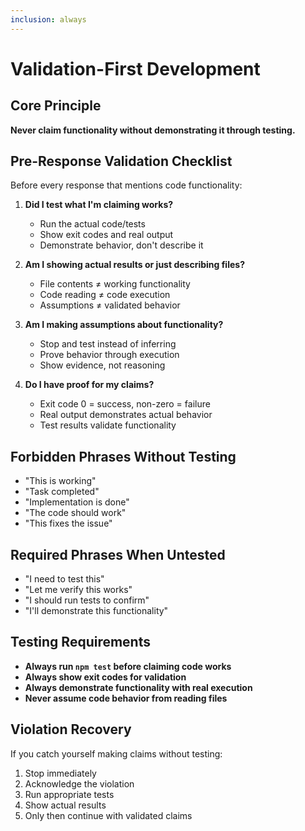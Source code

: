 ```yaml
---
inclusion: always
---
```


# Validation-First Development

## Core Principle
**Never claim functionality without demonstrating it through testing.**

## Pre-Response Validation Checklist
Before every response that mentions code functionality:

1. **Did I test what I'm claiming works?**
   - Run the actual code/tests
   - Show exit codes and real output
   - Demonstrate behavior, don't describe it

2. **Am I showing actual results or just describing files?**
   - File contents ≠ working functionality
   - Code reading ≠ code execution
   - Assumptions ≠ validated behavior

3. **Am I making assumptions about functionality?**
   - Stop and test instead of inferring
   - Prove behavior through execution
   - Show evidence, not reasoning

4. **Do I have proof for my claims?**
   - Exit code 0 = success, non-zero = failure
   - Real output demonstrates actual behavior
   - Test results validate functionality

## Forbidden Phrases Without Testing
- "This is working"
- "Task completed"
- "Implementation is done"
- "The code should work"
- "This fixes the issue"

## Required Phrases When Untested
- "I need to test this"
- "Let me verify this works"
- "I should run tests to confirm"
- "I'll demonstrate this functionality"

## Testing Requirements
- **Always run `npm test` before claiming code works**
- **Always show exit codes for validation**
- **Always demonstrate functionality with real execution**
- **Never assume code behavior from reading files**

## Violation Recovery
If you catch yourself making claims without testing:
1. Stop immediately
2. Acknowledge the violation
3. Run appropriate tests
4. Show actual results
5. Only then continue with validated claims